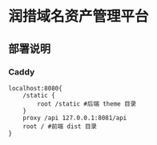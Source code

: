 # 润措域名资产管理平台

## 部署说明

### Caddy

```Caddyfile
localhost:8080{
    /static {
        root /static #后端 theme 目录
    }
    proxy /api 127.0.0.1:8081/api
    root / #前端 dist 目录
}
```